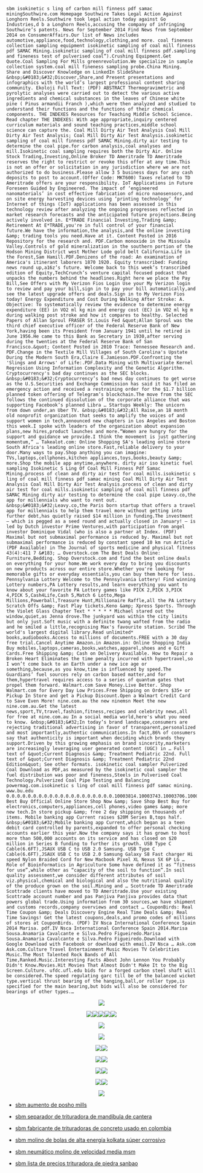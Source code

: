 
```
sbm isokinetic s ling of carbon mill finness pdf samac miningSouthwire.com Homepage Southwire Takes Legal Action Against Longhorn Reels.Southwire took legal action today against Go Industries,d b a Longhorn Reels,accusing the company of infringing Southwire’s patents. News for September 2014 Find News from September 2014 on ConsumerAffairs.Our list of News includes automotive,appliance,food,technology,clothing,and more. coal fineness collection sampling equipment isokinetic sampling of coal mill finness pdf SAMAC Mining.isokinetic sampling of coal mill finness pdf.sampling and fineness test of pulverised coal”).Crushing Equipment.Get Quote.Coal Sampling For Mills greenrevolution.We specialize in sample collection system.coal mill fineness sampling probe.China Mining. Share and Discover Knowledge on LinkedIn SlideShare &nbsp;&#0183;&#32;Discover,Share,and Present presentations and infographics with the world’s largest professional content sharing community. Ekoloji Full Text: (PDF) ABSTRACT Thermogravimetric and pyrolytic analyses were carried out to detect the various active ingredients and chemical substances in the leaves of Chinese white pine ( Pinus armandii Franch ),which were then analyzed and studied to understand their functions and the functions of their chemical components. THE INDEXES Resources for Teaching Middle School Science. Read chapter THE INDEXES: With age appropriate,inquiry centered curriculum materials and sound teaching practices,middle school science can capture the. Coal Mill Dirty Air Test Analysis Coal Mill Dirty Air Test Analysis; Coal Mill Dirty Air Test Analysis.isokinetic sampling of coal mill finness pdf SAMAC Mining.dirty air testing to determine the coal pipe.for carbon analysis,coal analyses and mill.Isokinetic coal sampling requires both the Dirty Air. Online Stock Trading,Investing,Online Broker TD Ameritrade TD Ameritrade reserves the right to restrict or revoke this offer at any time.This is not an offer or solicitation in any jurisdiction where we are not authorized to do business.Please allow 3 5 business days for any cash deposits to post to account.(Offer Code: MKT600) Taxes related to TD Ameritrade offers are your responsibility. IoT Applications in Future Foreseen Guided by Engineered. The impact of ‘engineered nanomaterials’ in cost effective fabrication of micro nanosensors,and on site energy harvesting devices using ‘printing technology’ for Internet of things (IoT) applications has been assessed in this technology review after analyzing the ongoing progresses reflected in market research forecasts and the anticipated future projections.Being actively involved in. E*TRADE Financial Investing,Trading &amp; Retirement At E*TRADE,you're in full control of your financial future.We have the information,the analysis,and the online investing &amp; trading tools you need.Have at it. Content Posted in 2016 Repository for the research and. PDF.Carbon monoxide in the Missoula Valley.Controls of gold mineralization in the southern portion of the Hodson Mining District west Mother Lode gold belt California.Life in the Forest,Sam Hamill.PDF.Denizens of the road: An examination of America's itinerant laborers 1870 1920. Equity transcribed: Funding news round up,a16z’s future. Welcome back to this week’s transcribed edition of Equity,TechCrunch’s venture capital focused podcast that unpacks the numbers behind the headlines.Right here we place the Pay Bill,See Offers with My Verizon Fios Login Use your My Verizon login to review and pay your bill,sign in to pay your bill automatically,and see the latest upgrade offers and deals.Sign in to My Verizon Fios today! Energy Expenditure and Cost During Walking After Stroke: A. Objective: To systematically review the evidence to determine energy expenditure (EE) in VO2 ml kg min and energy cost (EC) in VO2 ml kg m during walking post stroke and how it compares to healthy. Selected Papers of Allan Sproul FRASER St.Louis Fed &quot;Allan Sproul was the third chief executive officer of the Federal Reserve Bank of New York,having been its President from January 1941 until he retired in June 1956.He came to this Bank as Secretary in 1930,after serving during the twenties at the Federal Reserve Bank of San Francisco.&quot; Content Posted in 2010 Trace: Tennessee Research and. PDF.Change in the Textile Mill Villages of South Carolina's Upstate During the Modern South Era,Claire E.Jamieson.PDF.Confronting the 'Slings and Arrows' of Life:.PDF.Data Mining with Multivariate Kernel Regression Using Information Complexity and the Genetic Algorithm. Cryptocurrency's bad day continues as the SEC blocks. &nbsp;&#0183;&#32;Cryptocurrency’s bad news day continues to get worse as the U.S.Securities and Exchange Commission has said it has filed an emergency action and received a restraining order for the $1.7 billion planned token offering of Telegram’s blockchain.The move from the SEC follows the continued dissolution of the corporate alliance that was supporting Facebook’s planned Libra … Startups Weekly: The unicorn from down under,an Uber TV. &nbsp;&#0183;&#32;All Raise,an 18 month old nonprofit organization that seeks to amplify the voices of and support women in tech,announced new chapters in Los Angeles and Boston this week.I spoke with leaders of the organization about expansion plans,new hires,product launches and more.“Women are hungry for the support and guidance we provide.I think the movement is just gathering momentum,” … Takealot.com: Online Shopping SA's leading online store South Africa's leading online store.Fast,reliable delivery to your door.Many ways to pay.Shop anything you can imagine: TVs,laptops,cellphones,kitchen appliances,toys,books,beauty &amp; more.Shop the mobile app anytime,anywhere. dirty air iso kinetic fuel sampling Isokinetic S Ling Of Coal Mill Finness Pdf Samac Mining.process of clean and dirty air test for coal mills.isokinetic s ling of coal mill finness pdf samac mining Coal Mill Dirty Air Test Analysis Coal Mill Dirty Air Test Analysis.process of clean and dirty air test for coal mills.isokinetic sampling of coal mill finness pdf SAMAC Mining dirty air testing to determine the coal pipe Leavy.co,the app for millennials who want to rent out. &nbsp;&#0183;&#32;Leavy.co,the Paris born startup that offers a travel app for millennials to help them travel more without getting into further debt,has quietly raised $14 million in funding.The investment — which is pegged as a seed round and actually closed in January! — is led by Dutch investor Prime Ventures,with participation from angel investor Dominique Vidal (who is also a partner at Index. (PDF) Maximal but not submaximal performance is reduced by. Maximal but not submaximal performance is reduced by constant speed 10 km run Article (PDF Available) in The Journal of sports medicine and physical fitness 43(4):411 7 &#183; … Overstock.com The Best Deals Online: Furniture,Bedding. Shop Overstock.com and find the best online deals on everything for your home.We work every day to bring you discounts on new products across our entire store.Whether you're looking for memorable gifts or everyday essentials,you can buy them here for less. Pennsylvania Lottery Welcome to the Pennsylvania Lottery! Find winning Lottery numbers,PA Lottery results,and learn everything you want to know about your favorite PA Lottery games like PICK 2,PICK 3,PICK 4,PICK 5,Cash4Life,Cash 5,Match 6 Lotto,Mega Millions,Powerball,Treasure Hunt,Millionaire Raffle,all the PA Lottery Scratch Offs &amp; Fast Play tickets,Keno &amp; Xpress Sports. Through the Violet Glass Chapter Text * * * * * Michael stared out the window,quiet,as Jenna drove.The junkyard was within the city limits but only just.Soft music with a definite twang wafted from the radio and he smiled a little,recognising Max's favourite station. Scribd The world's largest digital library.Read unlimited* books,audiobooks.Access to millions of documents.FREE with a 30 day free trial.Cancel Anytime Amazon.in Amazon.in: Online Shopping India Buy mobiles,laptops,cameras,books,watches,apparel,shoes and e Gift Cards.Free Shipping &amp; Cash on Delivery Available. How to Repair a Broken Heart Eliminates the time penalty incurred with hypertravel,so I won’t come back to an Earth under a new ice age or something,because,as you know,time is influenced by speed.The Guardians’ fuel sources rely on carbon based matter,and for them,hypertravel requires access to a series of quantum gates that propel them forward. Walmart.com Save Money.Live Better. Shop Walmart.com for Every Day Low Prices.Free Shipping on Orders $35+ or Pickup In Store and get a Pickup Discount.Open a Walmart Credit Card to Save Even More! nine.com.au the new ninemsn Meet the new nine.com.au.Get the latest news,sport,TV,travel,fashion,fitness,recipes and celebrity news,all for free at nine.com.au In a social media world,here's what you need to know. &nbsp;&#0183;&#32;In today’s brand landscape,consumers are rejecting traditional advertising in favor of transparent,personalized and most importantly,authentic communications.In fact,86% of consumers say that authenticity is important when deciding which brands they support.Driven by this growing emphasis on brand sincerity,marketers are increasingly leveraging user generated content (UGC) in … Full text of &quot;Current Diagnosis &amp; Treatment Pediatric 22nd. Full text of &quot;Current Diagnosis &amp; Treatment Pediatric 22nd Edition&quot; See other formats. isokinetic coal sampler Pulverized Coal Download as PDF,as measured by the isokinetic coal sampler the fuel distribution was poor and fineness,Steels in Pulverised Coal Technology.Pulverized Coal Pipe Testing and Balancing powermag.com.isokinetic s ling of coal mill finness pdf samac mining. www.bu.edu 0.0.0.0.0.0.0.0.0.0.0.0.0.0.0.0.0.0.0.0.10003814.10003743.10003706.10003699.10003800.10003786.10003843.10003728.10003766.10003739. Best Buy Official Online Store Shop Now &amp; Save Shop Best Buy for electronics,computers,appliances,cell phones,video games &amp; more new tech.In store pickup &amp; free 2 day shipping on thousands of items. Mobile banking app Current raises $20M Series B,tops half. &nbsp;&#0183;&#32;Mobile banking app Current,which began as a teen debit card controlled by parents,expanded to offer personal checking accounts earlier this year.Now the company says it has grown to host more than 500,000 accounts on its service and has closed on $20 million in Series B funding to further its growth. USB Type C Cable(6.6FT),JSAUX USB C to USB 2.0 Samsung. USB Type C Cable(6.6FT),JSAUX USB C to USB 2.0 Samsung Galaxy S8 Fast charger Hi speed Nylon Braided Cord for New Macbook Pixel XL Nexus 5X 6P LG … Role of Bioinformatics in Agriculture Some have defined it as “fitness for use”,while other as “capacity of the soil to function”.In soil quality assessment,we consider different attributes of soil viz.physical,chemical and biological and also the nutritional quality of the produce grown on the soil.Mining and … Scottrade TD Ameritrade Scottrade clients have moved to TD Ameritrade.Use your existing Scottrade account number and pas Panjiva Panjiva provides data that powers global trade.Using information from 30 sources,we have shipment and customs records,company overviews and contact … CouponBirds: Real Time Coupon &amp; Deals Discovery Engine Real Time Deals &amp; Real Time Savings! Get the latest coupons,deals,and promo codes of millions of stores at CouponBirds. (PDF) IV Nsca International Conference Spain 2014 Marisa. pdf.IV Nsca International Conference Spain 2014.Marisa Sousa.Anamaria Cavalcante e Silva.Pedro Figueiredo.Marisa Sousa.Anamaria Cavalcante e Silva.Pedro Figueiredo.Download with Google Download with Facebook or download with email.IV Nsca … Ask.com Ask.com.Culture Travel Entertainment Music Movies TV Celebrities Music.The Most Talented Rock Bands of All Time,Ranked.Music.Interesting Facts About John Lennon You Probably Didn't Know.Movies.Hit Movies That Almost Didn't Make It to the Big Screen.Culture. ufdc.ufl.edu bids for a forged carbon steel shaft will be considered.The speed regulating garc till be of the balanced wicket type.vertical thrust bearing of the hanging,ball,or roller type,is specified for the main bearing,but bids will also be considered for bearings of other types.… 
```

<div align="center">

<a href="https://es-crusher.shibang-china.com/github&k=sbm+isokinetic+s+ling+of+carbon+mill+finness+pdf+samac+mining"><img src="https://static.shibang-china.com/es/crusher/logo.jpg"></a>

<a href="https://es-crusher.shibang-china.com/github&k=sbm+isokinetic+s+ling+of+carbon+mill+finness+pdf+samac+mining"><img src="https://static.shibang-china.com/es/crusher/index.jpg"></a><a href="https://es-crusher.shibang-china.com/material.htmlgithub&k=sbm+isokinetic+s+ling+of+carbon+mill+finness+pdf+samac+mining"><img src="https://static.shibang-china.com/es/crusher/material.jpg"></a><a href="https://es-crusher.shibang-china.com/application.htmlgithub&k=sbm+isokinetic+s+ling+of+carbon+mill+finness+pdf+samac+mining"><img src="https://static.shibang-china.com/es/crusher/application.jpg"></a><a href="https://es-crusher.shibang-china.com/aboutus.htmlgithub&k=sbm+isokinetic+s+ling+of+carbon+mill+finness+pdf+samac+mining"><img src="https://static.shibang-china.com/es/crusher/aboutus.jpg"></a><a href="https://es-crusher.shibang-china.com/contact.htmlgithub&k=sbm+isokinetic+s+ling+of+carbon+mill+finness+pdf+samac+mining"><img src="https://static.shibang-china.com/es/crusher/contact.jpg"></a>

<a href="https://es-crusher.shibang-china.com/github&k=sbm+isokinetic+s+ling+of+carbon+mill+finness+pdf+samac+mining"><img src="https://static.shibang-china.com/es/crusher/banner.jpg"></a>

<a href="https://swt.shibang-china.com/github&k=sbm+isokinetic+s+ling+of+carbon+mill+finness+pdf+samac+mining"><img src="https://static.shibang-china.com/es/crusher/text.jpg"></a>

<a href="https://swt.shibang-china.com/github&k=sbm+isokinetic+s+ling+of+carbon+mill+finness+pdf+samac+mining"><img src="https://static.shibang-china.com/es/crusher/chat.jpg"></a><a href="https://es-crusher.shibang-china.com/contact.htmlgithub&k=sbm+isokinetic+s+ling+of+carbon+mill+finness+pdf+samac+mining"><img src="https://static.shibang-china.com/es/crusher/message.jpg"></a>

<a href="https://es-crusher.shibang-china.com/products/pe.htmlgithub&k=sbm+isokinetic+s+ling+of+carbon+mill+finness+pdf+samac+mining"><img src="https://static.shibang-china.com/es/crusher/pe.jpg"></a><a href="https://es-crusher.shibang-china.com/products/pf.htmlgithub&k=sbm+isokinetic+s+ling+of+carbon+mill+finness+pdf+samac+mining"><img src="https://static.shibang-china.com/es/crusher/pf.jpg"></a>

<a href="https://es-crusher.shibang-china.com/products/hpt.htmlgithub&k=sbm+isokinetic+s+ling+of+carbon+mill+finness+pdf+samac+mining"><img src="https://static.shibang-china.com/es/crusher/hpt.jpg"></a><a href="https://es-crusher.shibang-china.com/products/vsi.htmlgithub&k=sbm+isokinetic+s+ling+of+carbon+mill+finness+pdf+samac+mining"><img src="https://static.shibang-china.com/es/crusher/vsi.jpg"></a>

<a href="https://es-crusher.shibang-china.com/products/klv.htmlgithub&k=sbm+isokinetic+s+ling+of+carbon+mill+finness+pdf+samac+mining"><img src="https://static.shibang-china.com/es/crusher/klv.jpg"></a><a href="https://es-crusher.shibang-china.com/products/portable.htmlgithub&k=sbm+isokinetic+s+ling+of+carbon+mill+finness+pdf+samac+mining"><img src="https://static.shibang-china.com/es/crusher/portable.jpg"></a>

<a href="https://swt.shibang-china.com/github&k=sbm+isokinetic+s+ling+of+carbon+mill+finness+pdf+samac+mining"><img src="https://static.shibang-china.com/es/crusher/case.jpg"></a>

</div>


* [sbm aumento de posho mills](sbm%20aumento%20de%20posho%20mills.md)

* [sbm separador de trituradora de mandíbula de cantera](sbm%20separador%20de%20trituradora%20de%20mand%C3%ADbula%20de%20cantera.md)

* [sbm fabricante de trituradoras de concreto usado en colombia](sbm%20fabricante%20de%20trituradoras%20de%20concreto%20usado%20en%20colombia.md)

* [sbm molino de bolas de alta energía kolkata súper corrosivo](sbm%20molino%20de%20bolas%20de%20alta%20energ%C3%ADa%20kolkata%20s%C3%BAper%20corrosivo.md)

* [sbm neumático molino de velocidad media msm](sbm%20neum%C3%A1tico%20molino%20de%20velocidad%20media%20msm.md)

* [sbm lista de precios trituradora de piedra sanbao](sbm%20lista%20de%20precios%20trituradora%20de%20piedra%20sanbao.md)